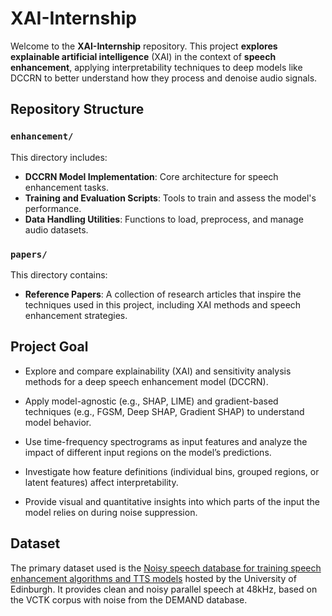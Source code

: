# XAI-Internship

Welcome to the **XAI-Internship** repository. This project **explores explainable artificial intelligence** (XAI) in the context of **speech enhancement**, applying interpretability techniques to deep models like DCCRN to better understand how they process and denoise audio signals.

## Repository Structure

### `enhancement/`
This directory includes:
- **DCCRN Model Implementation**: Core architecture for speech enhancement tasks.
- **Training and Evaluation Scripts**: Tools to train and assess the model's performance.
- **Data Handling Utilities**: Functions to load, preprocess, and manage audio datasets.

### `papers/`
This directory contains:
- **Reference Papers**: A collection of research articles that inspire the techniques used in this project, including XAI methods and speech enhancement strategies.

## Project Goal

- Explore and compare explainability (XAI) and sensitivity analysis methods for a deep speech enhancement model (DCCRN).

- Apply model-agnostic (e.g., SHAP, LIME) and gradient-based techniques (e.g., FGSM, Deep SHAP, Gradient SHAP) to understand model behavior.

- Use time-frequency spectrograms as input features and analyze the impact of different input regions on the model’s predictions.

- Investigate how feature definitions (individual bins, grouped regions, or latent features) affect interpretability.

- Provide visual and quantitative insights into which parts of the input the model relies on during noise suppression.

## Dataset

The primary dataset used is the [Noisy speech database for training speech enhancement algorithms and TTS models](https://datashare.ed.ac.uk/handle/10283/2791) hosted by the University of Edinburgh.
It provides clean and noisy parallel speech at 48kHz, based on the VCTK corpus with noise from the DEMAND database.

